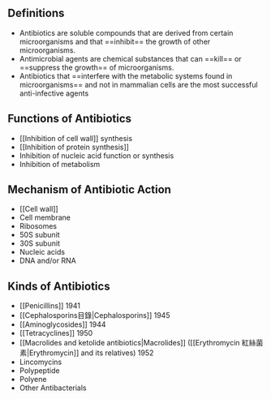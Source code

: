 ## Definitions
- Antibiotics are soluble compounds that are derived from certain microorganisms and that ==inhibit== the growth of other microorganisms.
- Antimicrobial agents are chemical substances that can ==kill== or ==suppress the growth== of microorganisms.
- Antibiotics that ==interfere with the metabolic systems found in microorganisms== and not in mammalian cells are the most successful anti-infective agents
## Functions of Antibiotics
- [[Inhibition of cell wall]] synthesis
- [[Inhibition of protein synthesis]]
- Inhibition of nucleic acid function or synthesis
- Inhibition of metabolism
## Mechanism of Antibiotic Action
- [[Cell wall]]
- Cell membrane
- Ribosomes
- 50S subunit
- 30S subunit
- Nucleic acids
- DNA and/or RNA
## Kinds of Antibiotics
- [[Penicillins]] 1941
- [[Cephalosporins目錄|Cephalosporins]] 1945
- [[Aminoglycosides]] 1944
- [[Tetracyclines]] 1950
- [[Macrolides and ketolide antibiotics|Macrolides]] ([[Erythromycin 紅絲菌素|Erythromycin]] and its relatives) 1952
- Lincomycins
- Polypeptide
- Polyene
- Other Antibacterials